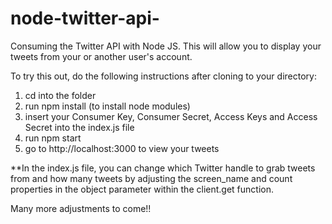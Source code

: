 # node-twitter-api-

Consuming the Twitter API with Node JS. This will allow you to display your tweets from your or another user's account.

To try this out, do the following instructions after cloning to your directory:

1) cd into the folder
2) run npm install (to install node modules)
3) insert your Consumer Key, Consumer Secret, Access Keys and Access Secret into the index.js file
4) run npm start
5) go to http://localhost:3000 to view your tweets

**In the index.js file, you can change which Twitter handle to grab tweets from and how many tweets by adjusting the screen_name and count properties in the object parameter within the client.get function.

Many more adjustments to come!!
